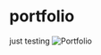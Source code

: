 # portfolio
just testing
![Portfolio](https://user-images.githubusercontent.com/96523182/147078196-2525c6d7-4d54-41ad-9731-9744b2266e8f.jpg)
